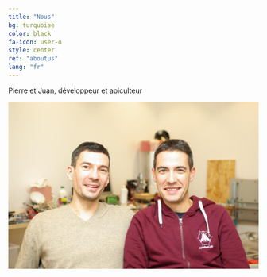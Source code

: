 ```yaml
---
title: "Nous"
bg: turquoise
color: black
fa-icon: user-o
style: center
ref: "aboutus"
lang: "fr"
---
```

Pierre et Juan, développeur et apiculteur

![IMGP9344](img/IMGP9344.JPG)
